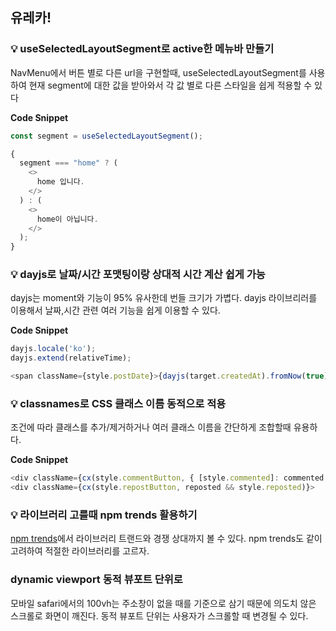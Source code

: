 ## 유레카! 

### 💡 useSelectedLayoutSegment로 active한 메뉴바 만들기

NavMenu에서 버튼 별로 다른 url을 구현할때, useSelectedLayoutSegment를 사용하여 현재 segment에 대한 값을 받아와서 각 값 별로 다른 스타일을 쉽게 적용할 수 있다 <br />

**Code Snippet**

```javascript
const segment = useSelectedLayoutSegment();

{
  segment === "home" ? (
    <>
      home 입니다.
    </>
  ) : (
    <>
      home이 아닙니다.
    </>
  );
}
```

### 💡 dayjs로 날짜/시간 포맷팅이랑 상대적 시간 계산 쉽게 가능
dayjs는 moment와 기능이 95% 유사한데 번들 크기가 가볍다. dayjs 라이브리러를 이용해서 날짜,시간 관련 여러 기능을 쉽게 이용할 수 있다. <br />

**Code Snippet**
```javascript
dayjs.locale('ko');
dayjs.extend(relativeTime);

<span className={style.postDate}>{dayjs(target.createdAt).fromNow(true)}</span>
```

### 💡 classnames로 CSS 클래스 이름 동적으로 적용
 조건에 따라 클래스를 추가/제거하거나 여러 클래스 이름을 간단하게 조합할때 유용하다. <br />

**Code Snippet**
```javascript
<div className={cx(style.commentButton, { [style.commented]: commented })}>
<div className={cx(style.repostButton, reposted && style.reposted)}>
```

### 💡 라이브러리 고를때 npm trends 활용하기
[npm trends](https://npmtrends.com/)에서 라이브러리 트랜드와 경쟁 상대까지 볼 수 있다. npm trends도 같이 고려하여 적절한 라이브러리를 고르자. 

### dynamic viewport 동적 뷰포트 단위로 
모바일 safari에서의 100vh는 주소창이 없을 때를 기준으로 삼기 때문에 의도치 않은 스크롤로 화면이 깨진다.
동적 뷰포트 단위는 사용자가 스크롤할 때 변경될 수 있다. 